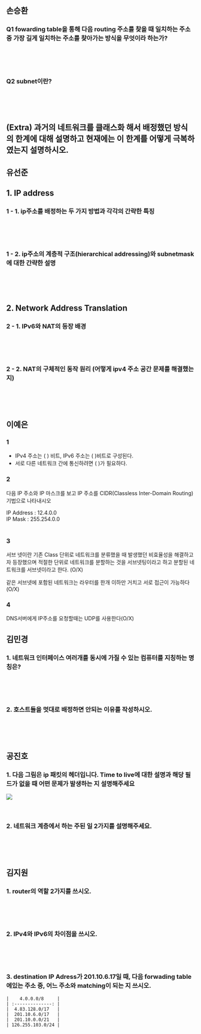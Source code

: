 ## 손승환
### Q1 fowarding table을 통해 다음 routing 주소를 찾을 때 일치하는 주소 중 가장 길게 일치하는 주소를 찾아가는 방식을 무엇이라 하는가?
<br>
<br>
<br>

### Q2 subnet이란?
<br>
<br>
<br>  

## (Extra) 과거의 네트워크를 클래스화 해서 배정했던 방식의 한계에 대해 설명하고 현재에는 이 한계를 어떻게 극복하였는지 설명하시오.

## 유선준
## 1. IP address
### 1 - 1. ip주소를 배정하는 두 가지 방법과 각각의 간략한 특징 
<br>
<br>
<br>

### 1 - 2. ip주소의 계층적 구조(hierarchical addressing)와 subnetmask에 대한 간략한 설명
<br>
<br>
<br>

## 2. Network Address Translation
### 2 - 1. IPv6와 NAT의 등장 배경
<br>
<br>
<br>

### 2 - 2. NAT의 구체적인 동작 원리 (어떻게 ipv4 주소 공간 문제를 해결했는지)
<br>
<br>
<br>

## 이예은
### 1

-   IPv4 주소는 ( ) 비트, IPv6 주소는 ( )비트로 구성된다.
-   서로 다른 네트워크 간에 통신하려면 ( )가 필요하다.
### 2

다음 IP 주소와 IP 마스크를 보고 IP 주소를 CIDR(Classless Inter-Domain Routing) 기법으로 나타내시오

IP Address : 12.4.0.0  
IP Mask : 255.254.0.0
<br>
<br>

### 3

서브 넷이란 기존 Class 단위로 네트워크를 분류했을 때 발생했던 비효율성을 해결하고자 등장했으며 적절한 단위로 네트워크를 분할하는 것을 서브넷팅이라고 하고 분할된 네트워크를 서브넷이라고 한다. (O/X)

같은 서브넷에 포함된 네트워크는 라우터를 한개 이하만 거치고 서로 접근이 가능하다 (O/X)

### 4

DNS서버에게 IP주소를 요청할때는 UDP를 사용한다(O/X)

## 김민경
### 1. 네트워크 인터페이스 여러개를 동시에 가질 수 있는 컴퓨터를 지칭하는 명칭은?
<br>
<br>
<br>

### 2. 호스트들을 멋대로 배정하면 안되는 이유를 작성하시오.
<br>
<br>
<br>

## 공진호
### 1. 다음 그림은 ip 패킷의 헤더입니다. Time to live에 대한 설명과 해당 필드가 없을 때 어떤 문제가 발생하는 지 설명해주세요

<img src="https://user-images.githubusercontent.com/62232531/196219918-140ebcc7-2227-42f6-a797-bdcb2f053504.png">
<br>
<br>
<br>

### 2. 네트워크 계층에서 하는 주된 일 2가지를 설명해주세요.
<br>
<br>
<br>

## 김지원
### 1. router의 역할 2가지를 쓰시오.
<br>
<br>
<br>

### 2. IPv4와 IPv6의 차이점을 쓰시오.
<br>
<br>
<br>

### 3. destination IP Adress가 201.10.6.17일 때, 다음 forwading table에있는 주소 중, 어느 주소와 matching이 되는 지 쓰시오.

    |    4.0.0.0/8     |
    | :--------------: |
    |  4.83.128.0/17   |
    |  201.10.6.0/17   |
    |  201.10.0.0/21   |
    | 126.255.103.0/24 |


